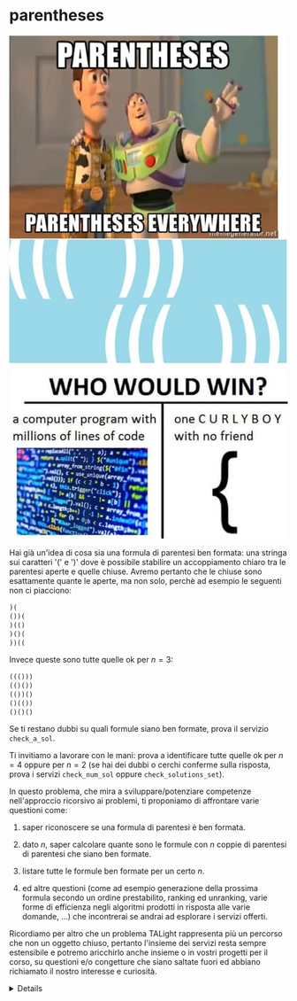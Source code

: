 # parentheses

![image](../figs/photo_2021-03-08_14-00-15.jpg)

Hai già un'idea di cosa sia una formula di parentesi ben formata: una stringa sui caratteri '(' e ')' dove è possibile stabilire un accoppiamento chiaro tra le parentesi aperte e quelle chiuse. Avremo pertanto che le chiuse sono esattamente quante le aperte, ma non solo, perchè ad esempio le seguenti non ci piacciono:

```t
)(
())(
)(()
)()(
))((
```

Invece queste sono tutte quelle ok per $n=3$:

```t
((()))
(()())
(())()
()(())
()()()
```

Se ti restano dubbi su quali formule siano ben formate, prova il servizio `check_a_sol`.

Ti invitiamo a lavorare con le mani: prova a identificare tutte quelle ok per $n=4$ oppure per $n=2$ (se hai dei dubbi o cerchi conferme sulla risposta, prova i servizi `check_num_sol` oppure `check_solutions_set`).

In questo problema, che mira a sviluppare/potenziare competenze nell'approccio ricorsivo ai problemi, ti proponiamo di affrontare varie questioni come:

1. saper riconoscere se una formula di parentesi è ben formata.

2. dato $n$, saper calcolare quante sono le formule con $n$ coppie di parentesi di parentesi che siano ben formate.

3. listare tutte le formule ben formate per un certo $n$.

4. ed altre questioni (come ad esempio generazione della prossima formula secondo un ordine prestabilito, ranking ed unranking, varie forme di efficienza negli algoritmi prodotti in risposta alle varie domande, ...) che incontrerai se andrai ad esplorare i servizi offerti.

Ricordiamo per altro che un problema TALight rappresenta più un percorso che non un oggetto chiuso, pertanto l'insieme dei servizi resta sempre estensibile e potremo aricchirlo anche insieme o in vostri progetti per il corso, su questioni e/o congetture che siano saltate fuori ed abbiano richiamato il nostro interesse e curiosità.    

<details>
Potresti cominciare prima affinando e poi formalizzando in codice la tua capacità di riconoscere le formule ben formate. 

Per allenarti potresti sperimentare il seguente servizio:

```
> rtal connect -a input_formula="()(()())" parentheses check_a_sol
```

La primissima questione che vorremmo tu affrontassi è

#### Dato $n$, sapresti dire quante potrebbero essere le formule benformate di $n$ coppie di parentesi?
<details>
<summary><strong>Servizi offerti</strong></summary>
<H4>Servizi offerti</H4>

Puoi chiedere verifica di quale possa essere il numero di formule benformate per un certo numero di coppie $n$ attraverso chiamate del tipo:

```
> rtal connect -a num_pairs=3 -a risp=4  parentheses check_num_sol
```

Dopo aver verificato che la logica ti torna con delle sottomissioni spot a questo servizio, od al servizio che gestisce una dialogo di domande e risposte:

```
> rtal connect parentheses evaluate_num_sol
```

potrai poi realizzare un tuo bot che sostenga tale dialogo in tua vece.


L'efficienza computazionale della logica risolutiva che avrai inserito al suo interno potrà così essere valutata dal seguente servizio. 
```
> rtal connect parentheses evaluate_num_sol -- python mybot_risp.py
```
Quì `mybot_risp.py` potrà essere un qualsiasi eseguibile (un codice binario o anche un'interpretato) che gira sulla tua macchina.

Entro TAlight puoi sempre sapere di più sui parametri e le possibilità dei servizi con

```
> rtal list parentheses -v
```

Puoi inoltre richiamare la schermata di aiuto sulle varie possibilità del comando `connect` con 

```
> rtal connect --help
```
</details>

___
Proposte successive:
vorremmo tu ti avvalessi dello stesso schema ricorsivo impiegato per affrontare il punto precedente al fine di ottenere una soluzione ricorsiva al seguente task:

#### Dato $N$, produrre la lista di tutte le possibili formule ben formate di $n$ parentesi.
<details>
<summary><strong>Servizi offerti</strong></summary>
<H4>Servizi offerti</H4>

```
> rtal connect -a num_pairs=3 -a=spot_wrong_consec_if_sorted parentheses check_solutions_list
```

Potrai quindi controllare se dovresti considerare e venire a conoscere tecniche ed approcci algoritmici più efficaci (ossia asintoticamente più veloci) con:

```
> rtal connect parentheses evaluate_solutions_list
```

Se visualizzi i possibili argomenti del servizio come insegnato sopra scoprirai che puoi scegliere tra due tipologie di ordinamento naturale sostanzialmente diversi (nota che non sono uno l'inverso dell'altro). 

</details>

___
Per il listing ti proponiamo di ricercare anche un approccio iterativo:

#### *Next:* dato una formula ben formata, sapresti produrre direttamente quella che le seguirbbe nella tua lista?
<details>
<summary><strong>Servizi offerti</strong></summary>
<H4>Servizi offerti</H4>

```
> rtal connect -a current_sol=IIHIHH -a next_sol=IIHHIH parentheses check_nextcheck_next_sol_gen
```
Di nuovo, se visualizzi i possibili argomenti del servizio scoprirai che puoi ancora scegliere tra le stesse due tipologie di ordinamento già proposte. 
</details>

___
Ma per affrontare efficientemente e pur sempre in semplicità il ranking e l'unranking (combinando i quali otterresti il computo della prossima soluzione) ti suggeriamo di tornare ad un approccio ricorsivo.

#### *Ranking:* dato una formula ben formata, sapresti dire in che posizione si colloca entro la tua lista senza percorrerla?
<details>
<summary><strong>Servizi offerti</strong></summary>
<H4>Servizi offerti</H4>
Ormai saprai cercare da solo, avvalendoti di comandi quali
```
> rtal list parentheses -v
```
i servizi offerti e relativi parametri. Questo vale anche per altri problemi entro TALight: ove un esplorazione diretta dei servizi, magari corroborata da un paio di interazioni di prova al terminale non sia sufficiente, forniamo allora un ulteriore servizio di help
```
> rtal list help
```
che ha come parametri la specifica di eventuali pagine di aiuto, tipicamente dedicate ai servizi del problema che possano beneficiarne. 

</details>

___
#### *Unranking:* dato $n$ ed un numero naturale positivo $i$, sapresti produrre direttamente la formula ben formata che nella tua lista compare in posizione $i$?
<details>
<summary><strong>Servizi offerti</strong></summary>
<H4>Servizi offerti</H4>
Ormai sarai autonomo nel raccogliere le possibilità offerte.
</details>

</details>
